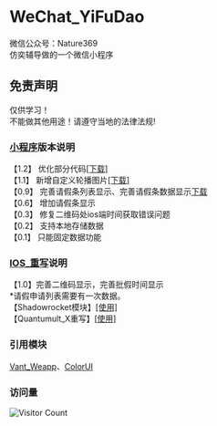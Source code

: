 # WeChat_YiFuDao
微信公众号：Nature369   
仿奕辅导做的一个微信小程序     

## 免责声明   
仅供学习！   
不能做其他用途！请遵守当地的法律法规!


### [小程序](https://github.com/Eoyz369/Fake_YiFuDao/tree/main/Wechat_Mini_Program)版本说明  
【1.2】
优化部分代码[[下载]](https://github.com/Eoyz369/WeChat_YiFuDao/releases/tag/V1.2)   
【1.1】
新增自定义轮播图片[[下载]](https://github.com/Eoyz369/WeChat_YiFuDao/releases/tag/V1.1)   
【0.9】
完善请假条列表显示、完善请假条数据显示[下载](https://github.com/Eoyz369/WeChat_YiFuDao/releases/tag/V0.9)    
【0.6】
增加请假条显示   
【0.3】
修复二维码处ios端时间获取错误问题  
【0.2】
支持本地存储数据  
【0.1】
只能固定数据功能


### [IOS_重写](https://github.com/Eoyz369/Fake_YiFuDao/tree/main/IOS_Scripts)说明   
【1.0】完善二维码显示，完善批假时间显示   
*请假申请列表需要有一次数据。   
【Shadowrocket模块】[[使用]](https://raw.githubusercontent.com/Eoyz369/Rule_Apple/main/Shadowrocket/module/YiFuDao.module)    
【Quantumult_X重写】[[使用]](https://raw.githubusercontent.com/Eoyz369/Rule_Apple/main/QuantumultX/rewrite/YiFuDao.conf)     


### 引用模块
[Vant_Weapp](https://github.com/youzan/vant-weapp)、[ColorUI](https://github.com/weilanwl/coloruicss)


### 访问量
![Visitor Count](https://profile-counter.glitch.me/WeChat_YiFuDao/count.svg)

